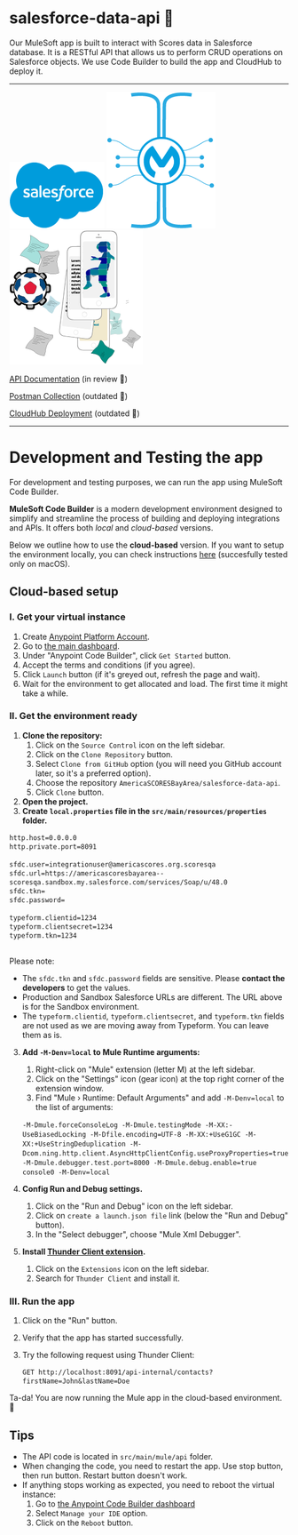 # salesforce-data-api 📡

Our MuleSoft app is built to interact with Scores data in Salesforce database. It is a RESTful API that allows us to perform CRUD operations on Salesforce objects. We use Code Builder to build the app and CloudHub to deploy it.

---

![](https://github.com/AmericaSCORESBayArea/scoreslabs/blob/main/images/Salesforce_logo_basic.png)
![](https://github.com/AmericaSCORESBayArea/scoreslabs/blob/main/images/ASBA_mule-API-logo.png)
![](https://github.com/AmericaSCORESBayArea/scoreslabs/blob/main/images/ASBA_Scores-Apps.png)

[API Documentation](https://anypoint.mulesoft.com/exchange/portals/americascores-bayarea/6c091e72-50d1-49ac-b04d-ee5bb9bc9dbd/salesforce-data-api/minor/3.0/console/summary/) (in review 🚧)

[Postman Collection](https://github.com/AmericaSCORESBayArea/salesforce-data-api/blob/master/Scores%20-%20Salesforce%20Data%20API.postman_collection.json) (outdated 🚧)

[CloudHub Deployment](https://github.com/AmericaSCORESBayArea/salesforce-data-api/blob/master/cloudhub-deployment.md) (outdated 🚧)

---
# Development and Testing the app

For development and testing purposes, we can run the app using MuleSoft Code Builder.

**MuleSoft Code Builder** is a modern development environment designed to simplify and streamline the process of building and deploying integrations and APIs. It offers both *local* and *cloud-based* versions. 

Below we outline how to use the **cloud-based** version. If you want to setup the environment locally, you can check instructions [here](./docs/local_setup.md) (succesfully tested only on macOS).

## Cloud-based setup

### I. Get your virtual instance

1. Create [Anypoint Platform Account](https://anypoint.mulesoft.com/login/).
2. Go to [the main dashboard](https://anypoint.mulesoft.com/).
3. Under "Anypoint Code Builder", click `Get Started` button.
4. Accept the terms and conditions (if you agree).
5. Click `Launch` button (if it's greyed out, refresh the page and wait).
6. Wait for the environment to get allocated and load. The first time it might take a while.

### II. Get the environment ready

1. **Clone the repository:**
    1. Click on the `Source Control` icon on the left sidebar.
    2. Click on the `Clone Repository` button.
    3. Select `Clone from GitHub` option (you will need you GitHub account later, so it's a preferred option).
    4. Choose the repository `AmericaSCORESBayArea/salesforce-data-api`.
    5. Click `Clone` button.
2. **Open the project.**
3. **Create `local.properties` file in the `src/main/resources/properties` folder.**

```properties
http.host=0.0.0.0
http.private.port=8091

sfdc.user=integrationuser@americascores.org.scoresqa
sfdc.url=https://americascoresbayarea--scoresqa.sandbox.my.salesforce.com/services/Soap/u/48.0
sfdc.tkn=
sfdc.password=

typeform.clientid=1234
typeform.clientsecret=1234
typeform.tkn=1234
    
```

Please note: 
- The `sfdc.tkn` and `sfdc.password` fields are sensitive. Please **contact the developers** to get the values.
- Production and Sandbox Salesforce URLs are different. The URL above is for the Sandbox environment.
- The `typeform.clientid`, `typeform.clientsecret`, and `typeform.tkn` fields are not used as we are moving away from Typeform. You can leave them as is.

3. **Add `-M-Denv=local` to Mule Runtime arguments:**
    1. Right-click on "Mule" extension (letter M) at the left sidebar.
    2. Click on the "Settings" icon (gear icon) at the top right corner of the extension window.
    3. Find "Mule › Runtime: Default Arguments" and add `-M-Denv=local` to the list of arguments:
    
    `-M-Dmule.forceConsoleLog -M-Dmule.testingMode -M-XX:-UseBiasedLocking -M-Dfile.encoding=UTF-8 -M-XX:+UseG1GC -M-XX:+UseStringDeduplication -M-Dcom.ning.http.client.AsyncHttpClientConfig.useProxyProperties=true -M-Dmule.debugger.test.port=8000 -M-Dmule.debug.enable=true console0 -M-Denv=local`

4. **Config Run and Debug settings.**

    1. Click on the "Run and Debug" icon on the left sidebar.
    2. Click on `create a launch.json file` link (below the "Run and Debug" button).
    3. In the "Select debugger", choose "Mule Xml Debugger".

5. **Install [Thunder Client extension](https://marketplace.visualstudio.com/items?itemName=rangav.vscode-thunder-client).**

    1. Click on the `Extensions` icon on the left sidebar.
    2. Search for `Thunder Client` and install it.

### III. Run the app

1. Click on the "Run" button.
2. Verify that the app has started successfully.
3. Try the following request using Thunder Client:
    
    ```http
    GET http://localhost:8091/api-internal/contacts?firstName=John&lastName=Doe
    ```

Ta-da! You are now running the Mule app in the cloud-based environment. 🚀

## Tips

- The API code is located in `src/main/mule/api` folder.
- When changing the code, you need to restart the app. Use stop button, then run button. Restart button doesn't work.
- If anything stops working as expected, you need to reboot the virtual instance:
    1. Go to [the Anypoint Code Builder dashboard](https://anypoint.mulesoft.com/codebuilder/)
    2. Select `Manage your IDE` option.
    3. Click on the `Reboot` button.
